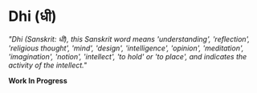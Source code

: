 # Dhi (धी)

_"Dhi (Sanskrit: धी), this Sanskrit word means 'understanding', 'reflection', 'religious thought', 'mind', 'design', 'intelligence', 'opinion', 'meditation', 'imagination', 'notion', 'intellect', 'to hold' or 'to place', and indicates the activity of the intellect."_  

**Work In Progress**